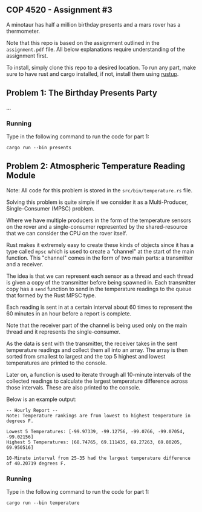 ## COP 4520 - Assignment #3
A minotaur has half a million birthday presents and a mars rover has a thermometer.

Note that this repo is based on the assignment outlined in the `assignment.pdf` file.
All below explanations require understanding of the assignment first.

To install, simply clone this repo to a desired location.
To run any part, make sure to have rust and cargo installed, if not, install them using [rustup](https://rustup.rs).

## Problem 1: The Birthday Presents Party
...

### Running
Type in the following command to run the code for part 1:
```
cargo run --bin presents
```

## Problem 2: Atmospheric Temperature Reading Module
Note: All code for this problem is stored in the `src/bin/temperature.rs` file.

Solving this problem is quite simple if we consider it as a Multi-Producer, Single-Consumer (MPSC) problem.

Where we have multiple producers in the form of the temperature sensors on the rover and a single-consumer represented by the shared-resource that we can consider the CPU on the rover itself.

Rust makes it extremely easy to create these kinds of objects since it has a type called `mpsc` which is used to create a "channel" at the start of the main function. 
This "channel" comes in the form of two main parts: a transmitter and a receiver. 

The idea is that we can represent each sensor as a thread and each thread is given a copy of the transmitter before being spawned in.
Each transmitter copy has a `send` function to send in the temperature readings to the queue that formed by the Rust MPSC type. 

Each reading is sent in at a certain interval about 60 times to represent the 60 minutes in an hour before a report is complete.

Note that the receiver part of the channel is being used only on the main thread and it represents the single-consumer.

As the data is sent with the transmitter, the receiver takes in the sent temperature readings and collect them all into an array.
The array is then sorted from smallest to largest and the top 5 highest and lowest temperatures are printed to the console.

Later on, a function is used to iterate through all 10-minute intervals of the collected readings to calculate the largest temperature difference across those intervals.
These are also printed to the console.

Below is an example output:
```
-- Hourly Report --
Note: Temperature rankings are from lowest to highest temperature in degrees F.

Lowest 5 Temperatures: [-99.97339, -99.12756, -99.0766, -99.07054, -99.02156]
Highest 5 Temperatures: [68.74765, 69.111435, 69.27263, 69.80205, 69.950516]

10-Minute interval from 25-35 had the largest temperature difference of 40.20719 degrees F.
```

### Running
Type in the following command to run the code for part 1:
```
cargo run --bin temperature
```